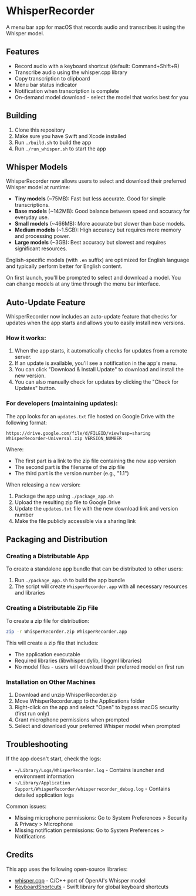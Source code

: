 # WhisperRecorder

A menu bar app for macOS that records audio and transcribes it using the Whisper model.

## Features

- Record audio with a keyboard shortcut (default: Command+Shift+R)
- Transcribe audio using the whisper.cpp library
- Copy transcription to clipboard
- Menu bar status indicator
- Notification when transcription is complete
- On-demand model download - select the model that works best for you

## Building

1. Clone this repository
2. Make sure you have Swift and Xcode installed
3. Run `./build.sh` to build the app
4. Run `./run_whisper.sh` to start the app

## Whisper Models

WhisperRecorder now allows users to select and download their preferred Whisper model at runtime:

- **Tiny models** (~75MB): Fast but less accurate. Good for simple transcriptions.
- **Base models** (~142MB): Good balance between speed and accuracy for everyday use.
- **Small models** (~466MB): More accurate but slower than base models.
- **Medium models** (~1.5GB): High accuracy but requires more memory and processing power.
- **Large models** (~3GB): Best accuracy but slowest and requires significant resources.

English-specific models (with `.en` suffix) are optimized for English language and typically perform better for English content.

On first launch, you'll be prompted to select and download a model. You can change models at any time through the menu bar interface.

## Auto-Update Feature

WhisperRecorder now includes an auto-update feature that checks for updates when the app starts and allows you to easily install new versions.

### How it works:

1. When the app starts, it automatically checks for updates from a remote server.
2. If an update is available, you'll see a notification in the app's menu.
3. You can click "Download & Install Update" to download and install the new version.
4. You can also manually check for updates by clicking the "Check for Updates" button.

### For developers (maintaining updates):

The app looks for an `updates.txt` file hosted on Google Drive with the following format:

```
https://drive.google.com/file/d/FILEID/view?usp=sharing WhisperRecorder-Universal.zip VERSION_NUMBER
```

Where:

- The first part is a link to the zip file containing the new app version
- The second part is the filename of the zip file
- The third part is the version number (e.g., "1.1")

When releasing a new version:

1. Package the app using `./package_app.sh`
2. Upload the resulting zip file to Google Drive
3. Update the `updates.txt` file with the new download link and version number
4. Make the file publicly accessible via a sharing link

## Packaging and Distribution

### Creating a Distributable App

To create a standalone app bundle that can be distributed to other users:

1. Run `./package_app.sh` to build the app bundle
2. The script will create `WhisperRecorder.app` with all necessary resources and libraries

### Creating a Distributable Zip File

To create a zip file for distribution:

```sh
zip -r WhisperRecorder.zip WhisperRecorder.app
```

This will create a zip file that includes:

- The application executable
- Required libraries (libwhisper.dylib, libggml libraries)
- No model files - users will download their preferred model on first run

### Installation on Other Machines

1. Download and unzip WhisperRecorder.zip
2. Move WhisperRecorder.app to the Applications folder
3. Right-click on the app and select "Open" to bypass macOS security (first run only)
4. Grant microphone permissions when prompted
5. Select and download your preferred Whisper model when prompted

## Troubleshooting

If the app doesn't start, check the logs:

- `~/Library/Logs/WhisperRecorder.log` - Contains launcher and environment information
- `~/Library/Application Support/WhisperRecorder/whisperrecorder_debug.log` - Contains detailed application logs

Common issues:

- Missing microphone permissions: Go to System Preferences > Security & Privacy > Microphone
- Missing notification permissions: Go to System Preferences > Notifications

## Credits

This app uses the following open-source libraries:

- [whisper.cpp](https://github.com/ggerganov/whisper.cpp) - C/C++ port of OpenAI's Whisper model
- [KeyboardShortcuts](https://github.com/sindresorhus/KeyboardShortcuts) - Swift library for global keyboard shortcuts
